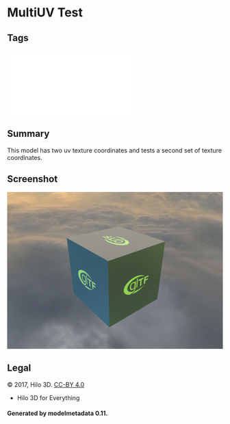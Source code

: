 # MultiUV Test

## Tags

![sharable](../../README-sharable.md)

## Summary

This model has two uv texture coordinates and tests a second set of texture coordinates.

## Screenshot

![screenshot](screenshot/screenshot.jpg)

## Legal

&copy; 2017, Hilo 3D. [CC-BY 4.0](https://creativecommons.org/licenses/by-nd/4.0/legalcode)

 - Hilo 3D for Everything

#### Generated by modelmetadata 0.11.